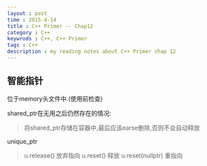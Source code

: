 ```yaml
---                                                                                 
layout : post
time : 2015-4-14
title : C++ Primer -- Chap12
category : C++ 
keywrods : C++, C++ Primer
tags : C++ 
description : my reading notes about C++ Primer chap 12
---
```


## 智能指针

位于memory头文件中.(使用前检查)

shared_ptr在无用之后仍然存在的情况:
> 将shared_ptr存储在容器中,最后应该earse删除,否则不会自动释放

unique_ptr
> u.release() 放弃指向
> u.reset() 释放
> u.reset(nullptr) 重指向

